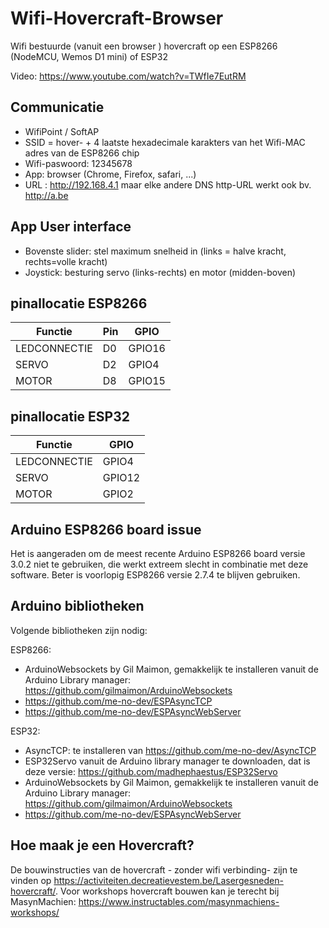 # Wifi-Hovercraft-Browser
Wifi bestuurde (vanuit een browser ) hovercraft op een ESP8266 (NodeMCU, Wemos D1 mini) of ESP32

Video: https://www.youtube.com/watch?v=TWfIe7EutRM

## Communicatie
- WifiPoint / SoftAP
- SSID = hover- + 4 laatste hexadecimale karakters van het Wifi-MAC adres van de ESP8266 chip
- Wifi-paswoord: 12345678
- App: browser (Chrome, Firefox, safari, ...)
- URL : http://192.168.4.1 maar elke andere DNS http-URL werkt ook bv. http://a.be

## App User interface 
- Bovenste slider: stel maximum snelheid in (links = halve kracht, rechts=volle kracht)
- Joystick: besturing servo (links-rechts) en motor (midden-boven)

## pinallocatie ESP8266
| Functie       | Pin | GPIO   |
| ------------- | --- | ------ |
| LEDCONNECTIE  | D0  | GPIO16 |
| SERVO         | D2  | GPIO4  |
| MOTOR         | D8  | GPIO15 |

## pinallocatie ESP32
| Functie       | GPIO   |
| ------------- | ------ |
| LEDCONNECTIE  | GPIO4  |
| SERVO         | GPIO12 |
| MOTOR         | GPIO2  |

## Arduino ESP8266 board issue
Het is aangeraden om de meest recente Arduino ESP8266 board versie 3.0.2 niet te gebruiken, die werkt extreem slecht in combinatie met deze software. Beter is voorlopig ESP8266 versie 2.7.4 te blijven gebruiken.

## Arduino bibliotheken
Volgende bibliotheken zijn nodig:

ESP8266:
- ArduinoWebsockets by Gil Maimon, gemakkelijk te installeren vanuit de Arduino Library manager: https://github.com/gilmaimon/ArduinoWebsockets
- https://github.com/me-no-dev/ESPAsyncTCP
- https://github.com/me-no-dev/ESPAsyncWebServer

ESP32:
- AsyncTCP: te installeren van https://github.com/me-no-dev/AsyncTCP
- ESP32Servo vanuit de Arduino library manager te downloaden, dat is deze versie:  https://github.com/madhephaestus/ESP32Servo
- ArduinoWebsockets by Gil Maimon, gemakkelijk te installeren vanuit de Arduino Library manager: https://github.com/gilmaimon/ArduinoWebsockets
- https://github.com/me-no-dev/ESPAsyncWebServer

## Hoe maak je een Hovercraft?
De bouwinstructies van de hovercraft - zonder wifi verbinding- zijn te vinden op https://activiteiten.decreatievestem.be/Lasergesneden-hovercraft/.
Voor workshops hovercraft bouwen kan je terecht bij MasynMachien: https://www.instructables.com/masynmachiens-workshops/
